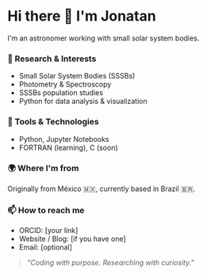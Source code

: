 # Hi there 👋 I'm Jonatan

I'm an astronomer working with small solar system bodies.  

### 🔭 Research & Interests
- Small Solar System Bodies (SSSBs)
- Photometry & Spectroscopy 
- SSSBs population studies
- Python for data analysis & visualization

### 🧰 Tools & Technologies
- Python, Jupyter Notebooks
- FORTRAN (learning), C (soon)

### 🌍 Where I'm from
Originally from México 🇲🇽, currently based in Brazil 🇧🇷.

### 📫 How to reach me
- ORCID: [your link]
- Website / Blog: [if you have one]
- Email: [optional]

> *"Coding with purpose. Researching with curiosity."*
